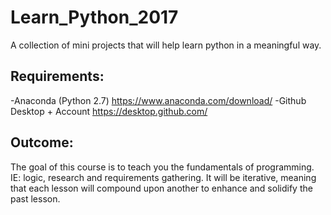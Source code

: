 # Learn_Python_2017
A collection of mini projects that will help learn python in a meaningful way.

## Requirements:

-Anaconda (Python 2.7) https://www.anaconda.com/download/
-Github Desktop + Account https://desktop.github.com/

## Outcome:

The goal of this course is to teach you the fundamentals of programming.  IE: logic, research and requirements gathering.
It will be iterative, meaning that each lesson will compound upon another to enhance and solidify the past lesson.
